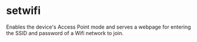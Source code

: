# setwifi
Enables the device's Access Point mode and serves a webpage for entering the SSID and password of a Wifi network to join.
